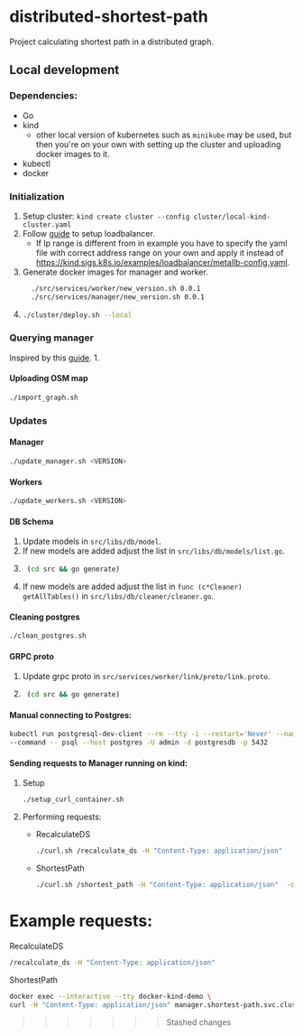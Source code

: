# distributed-shortest-path
Project calculating shortest path in a distributed graph.

## Local development
### Dependencies:
- Go
- kind
  - other local version of kubernetes such as `minikube` may be used, but then you're on your own with setting up the cluster and uploading docker images to it.
- kubectl
- docker

### Initialization
1. Setup cluster: `kind create cluster --config cluster/local-kind-cluster.yaml`
2. Follow [guide](https://kind.sigs.k8s.io/docs/user/loadbalancer/) to setup loadbalancer.
   - If Ip range is different from in example you have to specify the yaml file with correct address range on your own and apply it instead of https://kind.sigs.k8s.io/examples/loadbalancer/metallb-config.yaml.
3. Generate docker images for manager and worker.
   ```bash
     ./src/services/worker/new_version.sh 0.0.1
     ./src/services/manager/new_version.sh 0.0.1
     ```
4. ```bash
   ./cluster/deploy.sh --local
   ```

### Querying manager
Inspired by this [guide](https://dustinspecker.com/posts/using-docker-to-resolve-kubernetes-services-in-a-kind-cluster/).
1.


#### Uploading OSM map
```bash
./import_graph.sh
```

### Updates
#### Manager
```bash
./update_manager.sh <VERSION>
```
#### Workers
```bash
./update_workers.sh <VERSION>
```

#### DB Schema
1. Update models in `src/libs/db/model`.
2. If new models are added adjust the list in `src/libs/db/models/list.go`.
3. ```bash
    (cd src && go generate)
   ```
4. If new models are added adjust the list in `func (c*Cleaner) getAllTables()` in `src/libs/db/cleaner/cleaner.go`.

#### Cleaning postgres
```bash
./clean_postgres.sh
```

#### GRPC proto
1. Update grpc proto in `src/services/worker/link/proto/link.proto`.
2. ```bash
    (cd src && go generate)
    ```

#### Manual connecting to Postgres:
```bash
kubectl run postgresql-dev-client --rm --tty -i --restart='Never' --namespace postgres --image docker.io/bitnami/postgresql:14.1.0-debian-10-r80 --env="PGPASSWORD=psltest" \
--command -- psql --host postgres -U admin -d postgresdb -p 5432
```

#### Sending requests to Manager running on kind:
1. Setup
    ```bash
    ./setup_curl_container.sh
    ```
2. Performing requests:
   - RecalculateDS
        ```bash
        ./curl.sh /recalculate_ds -H "Content-Type: application/json"
        ```

   - ShortestPath
        ```bash
        ./curl.sh /shortest_path -H "Content-Type: application/json"  -d '"from":21911863, "to":21911883}'
        ```
# Example requests:

RecalculateDS
```bash
/recalculate_ds -H "Content-Type: application/json" 
```

ShortestPath
```bash
docker exec --interactive --tty docker-kind-demo \
curl -H "Content-Type: application/json" manager.shortest-path.svc.cluster.local:8080/shortest_path -d '"from":21911863, "to":21911883}'
```
>>>>>>> Stashed changes




